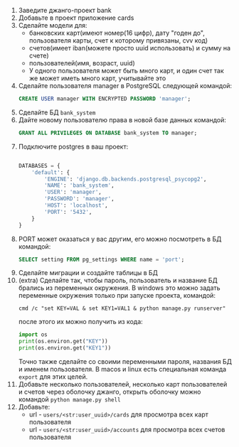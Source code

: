 1. Заведите джанго-проект bank
2. Добавьте в проект приложение cards
3. Сделайте модели для:
    - банковских карт(имеют номер(16 цифр), дату "годен до", пользователя карты, счет к которому привязаны, cvv код)
    - счетов(имеет iban(можете просто uuid использовать) и сумму на счете)
    - пользователей(имя, возраст, uuid)
    - У одного пользователя может быть много карт, и один счет так же может иметь много карт, учитывайте это
4. Сделайте пользователя manager в PostgreSQL следующей командой:
    ```sql
    CREATE USER manager WITH ENCRYPTED PASSWORD 'manager';
    ```
5. Сделайте БД `bank_system`
6. Дайте новому пользователю права в новой базе данных командой:
    ```sql
    GRANT ALL PRIVILEGES ON DATABASE bank_system TO manager;
    ```
7. Подключите postgres в ваш проект:
    ```python

    DATABASES = {
        'default': {
            'ENGINE': 'django.db.backends.postgresql_psycopg2',
            'NAME': 'bank_system',
            'USER': 'manager',
            'PASSWORD': 'manager',
            'HOST': 'localhost',
            'PORT': '5432',
        }
    }
    ```
8. PORT может оказаться у вас другим, его можно посмотреть в БД командой:
    ```sql
    SELECT setting FROM pg_settings WHERE name = 'port';
    ```
9. Сделайте миграции и создайте таблицы в БД
10. (extra) Сделайте так, чтобы пароль, пользователь и название БД брались из переменных окружения. В windows это можно задать переменные окружения только при запуске проекта, командой:
    ```
    cmd /c "set KEY=VAL & set KEY1=VAL1 & python manage.py runserver"
    ```
    после этого их можно получить из кода:
    ```python
    import os
    print(os.environ.get("KEY"))
    print(os.environ.get("KEY1"))
    ```
    Точно также сделайте со своими переменными пароля, названия БД и именем пользователя. В macos и linux есть специальная команда `export` для этих целей.
11. Добавьте несколько пользователей, несколько карт пользователей и счетов через оболочку джанго, открыть оболочку можно командой `python manage.py shell`
12. Добавьте:
    - url - `users/<str:user_uuid>/cards` для просмотра всех карт пользователя
    - url - `users/<str:user_uuid>/accounts` для просмотра всех счетов пользователя
